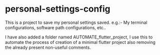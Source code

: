 # personal-settings-config
This is a project to save my personal settings saved. e.g.:- My terminal configurations, software path configurations, etc..

I have also added a folder named AUTOMATE_flutter_project, I use this to automate the process of creation of a minimal flutter project also removing the already present non-useful comments.


